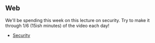 ## Web

We'll be spending this week on this lecture on security. Try to make it through 1/6 (15ish minutes) of the video each day!

* [Security](https://www.youtube.com/watch?v=zlTVcNxg38c)